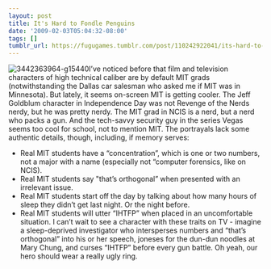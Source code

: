 ```yaml
---
layout: post
title: It's Hard to Fondle Penguins
date: '2009-02-03T05:04:32-08:00'
tags: []
tumblr_url: https://fugugames.tumblr.com/post/110242922041/its-hard-to-fondle-penguins
---
```

![3442363964-g15440](http://itshardtofondlepenguins.com/wp-content/uploads/2009/02/3442363964-g15440.jpg "3442363964-g15440")I’ve noticed before that film and television characters of high technical caliber are by default MIT grads (notwithstanding the Dallas car salesman who asked me if MIT was in Minnesota). But lately, it seems on-screen MIT is getting cooler. The Jeff Goldblum character in Independence Day was not Revenge of the Nerds nerdy, but he was pretty nerdy. The MIT grad in NCIS is a nerd, but a nerd who packs a gun. And the tech-savvy security guy in the series Vegas seems too cool for school, not to mention MIT. The portrayals lack some authentic details, though, including, if memory serves:

- Real MIT students have a “concentration”, which is one or two numbers, not a major with a name (especially not “computer forensics, like on NCIS).
- Real MIT students say "that’s orthogonal” when presented with an irrelevant issue.
- Real MIT students start off the day by talking about how many hours of sleep they didn’t get last night. Or the night before.
- Real MIT students will utter “IHTFP” when placed in an uncomfortable situation.
I can’t wait to see a character with these traits on TV - imagine a sleep-deprived investigator who intersperses numbers and “that’s orthogonal” into his or her speech, joneses for the dun-dun noodles at Mary Chung, and curses “IHTFP” before every gun battle. Oh yeah, our hero should wear a really ugly ring.
